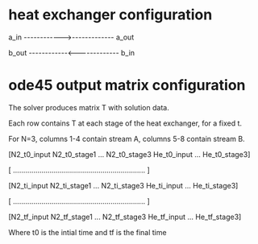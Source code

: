 # heat exchanger configuration

a_in  ------------>------------- a_out

b_out ------------<------------- b_in


# ode45 output matrix configuration 

The solver produces matrix T with solution data. 

Each row contains T at each stage of the heat exchanger, for a fixed t.

For N=3, columns 1-4 contain stream A, columns 5-8 contain stream B.



[N2_t0_input  N2_t0_stage1 ... N2_t0_stage3 He_t0_input ... He_t0_stage3]

[   .................................................................   ]

[N2_ti_input  N2_ti_stage1 ... N2_ti_stage3 He_ti_input ... He_ti_stage3]

[   .................................................................   ]

[N2_tf_input  N2_tf_stage1 ... N2_tf_stage3 He_tf_input ... He_tf_stage3]

Where t0 is the intial time and tf is the final time 

